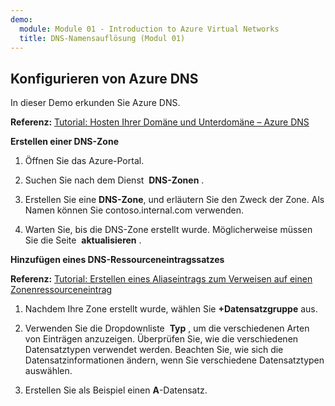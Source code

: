 ```yaml
---
demo:
  module: Module 01 - Introduction to Azure Virtual Networks
  title: DNS-Namensauflösung (Modul 01)
---
```

## Konfigurieren von Azure DNS

In dieser Demo erkunden Sie Azure DNS.

**Referenz:** [Tutorial: Hosten Ihrer Domäne und Unterdomäne – Azure DNS](https://docs.microsoft.com/azure/dns/dns-delegate-domain-azure-dns)

**Erstellen einer DNS-Zone**

1. Öffnen Sie das Azure-Portal.

1. Suchen Sie nach dem Dienst  **DNS-Zonen** .

1. Erstellen Sie eine **DNS-Zone**, und erläutern Sie den Zweck der Zone. Als Namen können Sie contoso.internal.com verwenden.

1.  Warten Sie, bis die DNS-Zone erstellt wurde. Möglicherweise müssen Sie die Seite  **aktualisieren** .

**Hinzufügen eines DNS-Ressourceneintragssatzes**

**Referenz:** [Tutorial: Erstellen eines Aliaseintrags zum Verweisen auf einen Zonenressourceneintrag](https://learn.microsoft.com/azure/dns/tutorial-alias-rr)

1. Nachdem Ihre Zone erstellt wurde, wählen Sie **+Datensatzgruppe** aus.

1. Verwenden Sie die Dropdownliste  **Typ** , um die verschiedenen Arten von Einträgen anzuzeigen. Überprüfen Sie, wie die verschiedenen Datensatztypen verwendet werden. Beachten Sie, wie sich die Datensatzinformationen ändern, wenn Sie verschiedene Datensatztypen auswählen.

1. Erstellen Sie als Beispiel einen **A**-Datensatz. 

